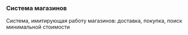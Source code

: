 ### Система магазинов
Система, имитирующая работу магазинов: доставка, покупка, поиск минимальной стоимости
